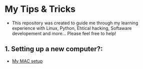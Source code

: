 # My Tips & Tricks

* This repository was created to guide me through my learning experience with Linux, Python, Ehtical hacking, Softaware developement and more... Please feel free to help!


## 1. Setting up a new computer?:
   
   * [My MAC setup](https://github.com/fcarvalhopacheco/learning/blob/master/myOSsetup.md)
